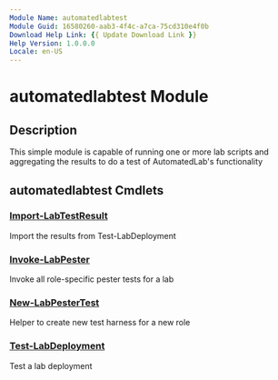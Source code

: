 ```yaml
---
Module Name: automatedlabtest
Module Guid: 16580260-aab3-4f4c-a7ca-75cd310e4f0b
Download Help Link: {{ Update Download Link }}
Help Version: 1.0.0.0
Locale: en-US
---
```


# automatedlabtest Module
## Description
This simple module is capable of running one or more lab scripts and aggregating the results to do a test of AutomatedLab's functionality

## automatedlabtest Cmdlets
### [Import-LabTestResult](Import-LabTestResult.md)
Import the results from Test-LabDeployment

### [Invoke-LabPester](Invoke-LabPester.md)
Invoke all role-specific pester tests for a lab

### [New-LabPesterTest](New-LabPesterTest.md)
Helper to create new test harness for a new role

### [Test-LabDeployment](Test-LabDeployment.md)
Test a lab deployment

